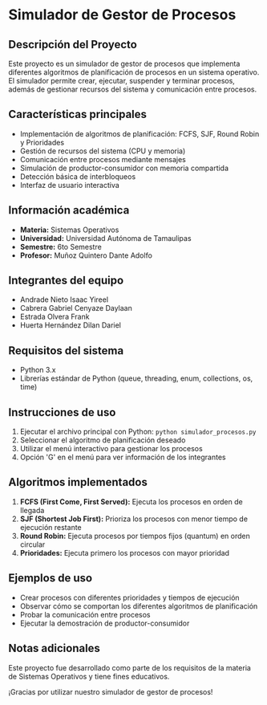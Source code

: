 # Simulador de Gestor de Procesos

## Descripción del Proyecto
Este proyecto es un simulador de gestor de procesos que implementa diferentes algoritmos de planificación de procesos en un sistema operativo. El simulador permite crear, ejecutar, suspender y terminar procesos, además de gestionar recursos del sistema y comunicación entre procesos.

## Características principales
- Implementación de algoritmos de planificación: FCFS, SJF, Round Robin y Prioridades
- Gestión de recursos del sistema (CPU y memoria)
- Comunicación entre procesos mediante mensajes
- Simulación de productor-consumidor con memoria compartida
- Detección básica de interbloqueos
- Interfaz de usuario interactiva

## Información académica
- **Materia:** Sistemas Operativos
- **Universidad:** Universidad Autónoma de Tamaulipas
- **Semestre:** 6to Semestre
- **Profesor:** Muñoz Quintero Dante Adolfo

## Integrantes del equipo
- Andrade Nieto Isaac Yireel
- Cabrera Gabriel Cenyaze Daylaan
- Estrada Olvera Frank
- Huerta Hernández Dilan Dariel

## Requisitos del sistema
- Python 3.x
- Librerías estándar de Python (queue, threading, enum, collections, os, time)

## Instrucciones de uso
1. Ejecutar el archivo principal con Python: `python simulador_procesos.py`
2. Seleccionar el algoritmo de planificación deseado
3. Utilizar el menú interactivo para gestionar los procesos
4. Opción 'G' en el menú para ver información de los integrantes

## Algoritmos implementados
1. **FCFS (First Come, First Served):** Ejecuta los procesos en orden de llegada
2. **SJF (Shortest Job First):** Prioriza los procesos con menor tiempo de ejecución restante
3. **Round Robin:** Ejecuta procesos por tiempos fijos (quantum) en orden circular
4. **Prioridades:** Ejecuta primero los procesos con mayor prioridad

## Ejemplos de uso
- Crear procesos con diferentes prioridades y tiempos de ejecución
- Observar cómo se comportan los diferentes algoritmos de planificación
- Probar la comunicación entre procesos
- Ejecutar la demostración de productor-consumidor

## Notas adicionales
Este proyecto fue desarrollado como parte de los requisitos de la materia de Sistemas Operativos y tiene fines educativos.

¡Gracias por utilizar nuestro simulador de gestor de procesos!
